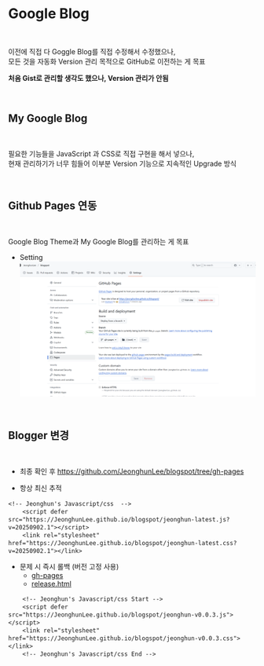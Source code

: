 # Google Blog 


</br>

이전에 직접 다 Goggle Blog를 직접 수정해서 수정했으나,        
모든 것을 자동화 Version 관리 목적으로 GitHub로 이전하는 게 목표         

**처음 Gist로 관리할 생각도 했으나, Version 관리가 안됨** 

</br>

## My Google Blog

</br>

필요한 기능들을 JavaScript 과 CSS로 직접 구현을 해서 넣으나,               
현재 관리하기가 너무 힘들어 이부분 Version 기능으로 지속적인 Upgrade 방식     

</br>

## Github Pages 연동   

</br>

Google Blog Theme과 My Google Blog를 관리하는 게 목표

* Setting 
![](./imgs/github_00.png)


</br>

## Blogger 변경 


</br>

* 최종 확인 후
    https://github.com/JeonghunLee/blogspot/tree/gh-pages


* 항상 최신 추적
```
<!-- Jeonghun's Javascript/css  -->
    <script defer src="https://JeonghunLee.github.io/blogspot/jeonghun-latest.js?v=20250902.1"></script>
    <link rel="stylesheet" href="https://JeonghunLee.github.io/blogspot/jeonghun-latest.css?v=20250902.1"></link>

```

* 문제 시 즉시 롤백 (버전 고정 사용)
    * [gh-pages](https://github.com/JeonghunLee/blogspot/tree/gh-pages/)    
    * [release.html](https://github.com/JeonghunLee/blogspot/tree/gh-pages/release.html)
```
    <!-- Jeonghun's Javascript/css Start -->
    <script defer src="https://JeonghunLee.github.io/blogspot/jeonghun-v0.0.3.js"></script>
    <link rel="stylesheet" href="https://JeonghunLee.github.io/blogspot/jeonghun-v0.0.3.css"></link>
    <!-- Jeonghun's Javascript/css End -->    

```


</br>
